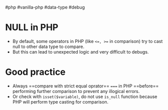 #php #vanilla-php #data-type #debug 

# NULL in PHP
- By default, some operators in PHP (like `<=, >=` in comparison) try to cast null to other data type to compare.
- But this can lead to unexpected logic and very difficult to debugs.
# Good practice
- Always ==compare with strict equal oprator== `===` in PHP ==before== performing further comparison to prevent any illogical errors.
- Or check with `isset($variable)`, do not use `is_null` function because PHP will perform type casting for comparison.